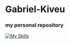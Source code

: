 # Gabriel-Kiveu
### my personal repository
[![My Skills](https://skillicons.dev/icons?i=java,kotlin,nodejs,figma&theme=dark)](https://skillicons.dev)
